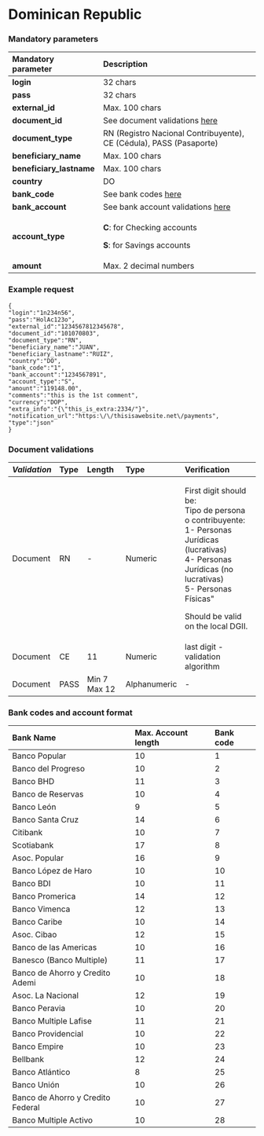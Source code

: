 # Dominican Republic

### Mandatory parameters

<table>
  <thead>
    <tr>
      <th style="text-align:left"><b>Mandatory parameter</b>
      </th>
      <th style="text-align:left"><b>Description</b>
      </th>
    </tr>
  </thead>
  <tbody>
    <tr>
      <td style="text-align:left"><b>login</b>
      </td>
      <td style="text-align:left">32 chars</td>
    </tr>
    <tr>
      <td style="text-align:left"><b>pass</b>
      </td>
      <td style="text-align:left">32 chars</td>
    </tr>
    <tr>
      <td style="text-align:left"><b>external_id</b>
      </td>
      <td style="text-align:left">Max. 100 chars</td>
    </tr>
    <tr>
      <td style="text-align:left"><b>document_id</b>
      </td>
      <td style="text-align:left">See document validations <a href="dominican-republic.md#document-validations">here</a>
      </td>
    </tr>
    <tr>
      <td style="text-align:left"><b>document_type</b>
      </td>
      <td style="text-align:left">RN (Registro Nacional Contribuyente), CE (C&#xE9;dula), PASS (Pasaporte)</td>
    </tr>
    <tr>
      <td style="text-align:left"><b>beneficiary_name</b>
      </td>
      <td style="text-align:left">Max. 100 chars</td>
    </tr>
    <tr>
      <td style="text-align:left"><b>beneficiary_lastname</b>
      </td>
      <td style="text-align:left">Max. 100 chars</td>
    </tr>
    <tr>
      <td style="text-align:left"><b>country</b>
      </td>
      <td style="text-align:left">DO</td>
    </tr>
    <tr>
      <td style="text-align:left"><b>bank_code</b>
      </td>
      <td style="text-align:left">See bank codes <a href="dominican-republic.md#bank-codes-and-account-format">here</a>
      </td>
    </tr>
    <tr>
      <td style="text-align:left"><b>bank_account</b>
      </td>
      <td style="text-align:left">See bank account validations <a href="dominican-republic.md#bank-codes-and-account-format">here</a>
      </td>
    </tr>
    <tr>
      <td style="text-align:left"><b>account_type</b>
      </td>
      <td style="text-align:left">
        <p><b>C</b>: for Checking accounts</p>
        <p><b>S</b>: for Savings accounts</p>
      </td>
    </tr>
    <tr>
      <td style="text-align:left"><b>amount</b>
      </td>
      <td style="text-align:left">Max. 2 decimal numbers</td>
    </tr>
  </tbody>
</table>

### Example request

```text
{
"login":"1n234n56",
"pass":"HolAc123o",
"external_id":"1234567812345678",
"document_id":"101070803",
"document_type":"RN",
"beneficiary_name":"JUAN",
"beneficiary_lastname":"RUIZ",
"country":"DO",
"bank_code":"1",
"bank_account":"1234567891",
"account_type":"S",
"amount":"119148.00",
"comments":"this is the 1st comment",
"currency":"DOP",
"extra_info":"{\"this_is_extra:2334/"}",
"notification_url":"https:\/\/thisisawebsite.net\/payments",
"type":"json"
}
```

### Document validations

<table>
  <thead>
    <tr>
      <th style="text-align:left"><em>Validation</em>
      </th>
      <th style="text-align:left">Type</th>
      <th style="text-align:left">Length</th>
      <th style="text-align:left">Type</th>
      <th style="text-align:left">Verification</th>
    </tr>
  </thead>
  <tbody>
    <tr>
      <td style="text-align:left">Document</td>
      <td style="text-align:left">RN</td>
      <td style="text-align:left">-</td>
      <td style="text-align:left">Numeric</td>
      <td style="text-align:left">
        <p>First digit should be:
          <br />Tipo de persona o contribuyente:
          <br />1- Personas Jur&#xED;dicas (lucrativas)
          <br />4- Personas Jur&#xED;dicas (no lucrativas)
          <br />5- Personas F&#xED;sicas&quot;
          <br />
        </p>
        <p>Should be valid on the local DGII.</p>
      </td>
    </tr>
    <tr>
      <td style="text-align:left">Document</td>
      <td style="text-align:left">CE</td>
      <td style="text-align:left">11</td>
      <td style="text-align:left">Numeric</td>
      <td style="text-align:left">last digit - validation algorithm</td>
    </tr>
    <tr>
      <td style="text-align:left">Document</td>
      <td style="text-align:left">PASS</td>
      <td style="text-align:left">Min 7 Max 12</td>
      <td style="text-align:left">Alphanumeric</td>
      <td style="text-align:left">-</td>
    </tr>
  </tbody>
</table>

### **Bank codes and account format**

| Bank Name | Max. Account length  | Bank code |
| :--- | :--- | :--- |
| Banco Popular | 10 | 1 |
| Banco del Progreso | 10 | 2 |
| Banco BHD | 11 | 3 |
| Banco de Reservas | 10 | 4 |
| Banco León | 9 | 5 |
| Banco Santa Cruz | 14 | 6 |
| Citibank | 10 | 7 |
| Scotiabank | 17 | 8 |
| Asoc. Popular | 16 | 9 |
| Banco López de Haro | 10 | 10 |
| Banco BDI | 10 | 11 |
| Banco Promerica | 14 | 12 |
| Banco Vimenca | 12 | 13 |
| Banco Caribe | 10 | 14 |
| Asoc. Cibao | 12 | 15 |
| Banco de las Americas | 10 | 16 |
| Banesco \(Banco Multiple\) | 11 | 17 |
| Banco de Ahorro y Credito Ademi | 10 | 18 |
| Asoc. La Nacional | 12 | 19 |
| Banco Peravia | 10 | 20 |
| Banco Multiple Lafise | 11 | 21 |
| Banco Providencial | 10 | 22 |
| Banco Empire | 10 | 23 |
| Bellbank | 12 | 24 |
| Banco Atlántico | 8 | 25 |
| Banco Unión | 10 | 26 |
| Banco de Ahorro y Credito Federal | 10 | 27 |
| Banco Multiple Activo | 10 | 28 |

